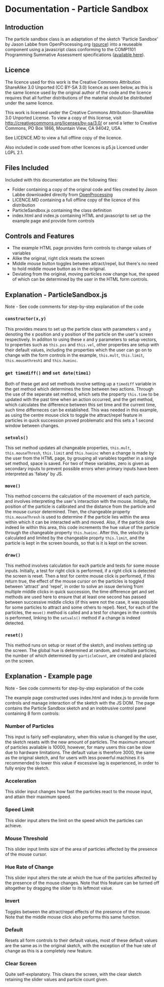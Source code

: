 # Documentation - Particle Sandbox
## Introduction

The particle sandbox class is an adaptation of the sketch 'Particle Sandbox' by Jason Labbe from OpenProcessing.org ([source](https://www.openprocessing.org/sketch/605835)) 
into a reuseable component using a javascript class conforming to the 
COMP1101 Programming Summative Assessment specifications ([available here](https://github.com/stevenaeola/gitpitch/blob/master/prog/assessment_p5/README.md)).

## Licence

The licence used for this work is the Creative Commons Attribution ShareAlike 3.0 Unported (CC BY-SA 3.0) licence as seen below, as this is the
same licence used by the original author of the code and the licence requires that all further distributions of the material should be
distributed under the same licence.

This work is licensed under the Creative Commons Attribution-ShareAlike 3.0 Unported License. To view a copy of this license, visit http://creativecommons.org/licenses/by-sa/3.0/ or send a letter to Creative Commons, PO Box 1866, Mountain View, CA 94042, USA.

See LICENCE.MD to view a full offline copy of the licence.

Also included in code used from other licences is p5.js Licenced under LGPL 2.1.

## Files Included

Included with this documentation are the following files:

- Folder containing a copy of the original code and files created by Jason Labbe downloaded directly from [OpenProcessing](https://www.openprocessing.org/sketch/605835)
- LICENCE.MD containing a full offline copy of the licence of this distribution
- ParticleSandbox.js containing the class definition
- index.html and index.js containing HTML and javascript to set up the example page and provide form controls

## Controls and Features

- The example HTML page provides form controls to change values of variables
- Alike the original, right click resets the screen 
- Middle mouse button toggles between attract/repel, but there's no need to hold middle mouse button as in the original.
- Deviating from the original, moving particles now change hue, the speed of which can be determined by the user in the HTML form controls.

## Explanation - ParticleSandbox.js

Note - See code comments for step-by-step explanation of the code

### `constructor(x,y)`

This provides means to set up the particle class with parameters `x` and `y` denoting the x position and y position of the particle on the user's screen respectively. In additon to using these x and y parameters to setup vectors, to properties such as `this.pos` and `this.vel`, other properties are setup with their default values, including the properties which the user can go on to change with the form controls in the example, `this.mult`, `this.limit`, `this.mousethresh1` and `this.hueinc`.

### `get timediff()` and `set date(time1)`

Both of these get and set methods involve setting up a `timediff` variable in the get method which determines the time between two actions. Through the use of the seperate set method, which sets the property `this.time` to be updated with the past time when an action occurred, and the get method, which calculates the difference between this set time and the current time, such time differneces can be established. This was needed in this example, as using the centre mouse click to toggle the attract/repel feature in particles in quick succession proved problematic and this sets a 1 second window between changes.

### `setvals()`

This set method updates all changeable properties, `this.mult`, `this.mouseThresh`, `this.limit` and `this.hueinc` when a change is made by the user from the HTML page, by grouping all variables together in a single set method, space is saved. For two of these variables, zero is given as secondary inputs to prevent possible errors when primary inputs have been interpreted as 'falsey' by JS.

### `move()`

This method concerns the calculation of the movement of each particle, and involves interpreting the user's interaction with the mouse. Initially, the position of the particle is calibrated and the distance from the particle and the mouse cursor determined. Then, the changeable property `this.mouseThresh` is used to determine if the particle lies within the area within which it can be interacted with and moved. Also, if the particle does indeed lie within this area, this code increments the hue value of the particle through the changeable property `this.hueinc`. After this, the velocity is calculated and limited by the changeable proprty `this.limit`, and the particle is kept in the screen bounds, so that is it is kept on the screen.

### `draw()`

This method involves calculation for each particle and tests for some mouse inputs. Initially, a test for right click is performed, if a right click is detected the screen is reset. Then a test for centre mouse click is performed, if this return true, the effect of the mouse cursor on the particles is toggled between 'attract' and 'repel', in order to solve an issue deriving from multiple middle clicks in quick succession, the time difference get and set methods are used here to ensure that at least one second has passed between successive middle clicks (if this were not the case, it was possible for some particles to attract and some others to repel). Next, for each of the particles, the `move()` method is called and a test for changes in the controls is performed, linking to the `setvals()` method if a change is indeed detected.

### `reset()`

This method runs on setup or reset of the sketch, and involves setting up the screen. The global hue is determined at random, and multiple particles, the number of which determined by `particleCount`, are created and placed on the screen.

## Explanation - Example page

Note - See code comments for step-by-step explanation of the code

The example page constructed uses index.html and index.js to provide form controls and manage interaction of the sketch with the JS DOM. The page contains the Particle Sandbox sketch and an inobtrusive control panel containing 8 form controls:

### Number of Particles

This input is fairly self-explanatory, when this value is changed by the user, the sketch resets with the new amount of particles. The maximum amount of particles avaliable is 10000, however, for many users this can be slow due to hardware limitations. The default value is therefore 3000, the same as the original sketch, and for users with less powerful machines it is recommended to lower this value if excessive lag is experienced, in order to fully enjoy the sketch.

### Acceleration

This slider input changes how fast the particles react to the mouse input, and attain their maximum speed. 

### Speed Limit

This slider input alters the limit on the speed which the particles can achieve.

### Mouse Threshold

This slider input limits size of the area of particles affected by the presence of the mouse cursor.

### Hue Rate of Change

This slider input alters the rate at which the hue of the particles affected by the presence of the mouse changes. Note that this feature can be turned off altogether by dragging the slider to its leftmost value.

### Invert

Toggles between the attract/repel effects of the presence of the mouse. Note that the middle mouse click also performs this same function.

### Default

Resets all form controls to their default values, most of these default values are the same as in the original sketch, with the exception of the hue rate of change as this is a completely new feature.

### Clear Screen

Quite self-explanatory. This clears the screen, with the clear sketch retaining the slider values and particle count given.
